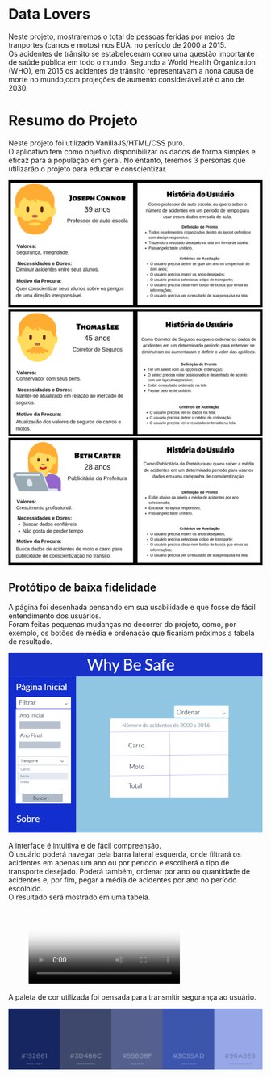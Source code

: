 # Data Lovers

Neste projeto, mostraremos o total de pessoas feridas por meios de tranportes (carros e motos) nos EUA, no período de 2000 a 2015.  
Os acidentes de trânsito se estabeleceram como uma questão importante de saúde pública em todo o mundo.
Segundo a World Health Organization (WHO), em 2015 os acidentes de trânsito representavam a nona causa de morte no mundo,com projeções de aumento considerável até o ano de 2030.

# Resumo do Projeto

Neste projeto foi utilizado VanillaJS/HTML/CSS puro.    
O aplicativo tem como objetivo disponibilizar os dados de forma simples e eficaz para a população em geral. No entanto, teremos 3 personas que utilizarão o projeto para educar e conscientizar.

![Joseph](Joseph.png)
![Thomas](Thomas.png)
![Beth](Beth.png)

## Protótipo de baixa fidelidade

A página foi desenhada pensando em sua usabilidade e que fosse de fácil entendimento dos usuários.  
Foram feitas pequenas mudanças no decorrer do projeto, como, por exemplo, os botões de média e ordenação que ficariam próximos a tabela de resultado.

![Interface](Interface.png)


A interface é intuitiva e de fácil compreensão.  
O usuário poderá navegar pela barra lateral esquerda, onde filtrará os acidentes em apenas um ano ou por período e escolherá o tipo de transporte desejado. Poderá também, ordenar por ano ou quantidade de acidentes e, por fim, pegar a média de acidentes por ano no período escolhido.  
O resultado será mostrado em uma tabela.

<figure class="video_container">
  <video controls="true" allowfullscreen="true" poster="/home/laboratoria/Projects/SAP003-data-lovers/teste.png">
    <source src="/home/laboratoria/Projects/SAP003-data-lovers/datalovers.mp4" type="video/mp4">
  </video>
</figure>

A paleta de cor utilizada foi pensada para transmitir segurança ao usuário.

![Cores](Cores.png)

